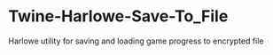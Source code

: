 # Twine-Harlowe-Save-To_File
Harlowe utility for saving and loading game progress to encrypted file
